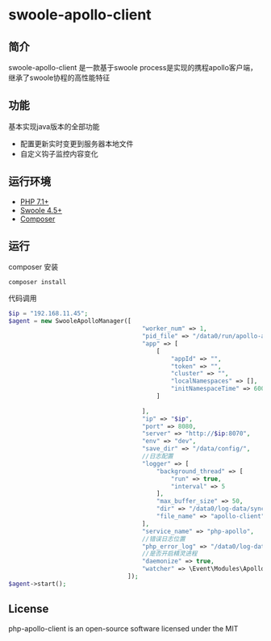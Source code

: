 # swoole-apollo-client
 
## 简介

swoole-apollo-client 是一款基于swoole process是实现的携程apollo客户端，继承了swoole协程的高性能特征


## 功能

基本实现java版本的全部功能
- 配置更新实时变更到服务器本地文件
- 自定义钩子监控内容变化

## 运行环境

- [PHP 7.1+](https://github.com/php/php-src/releases)
- [Swoole 4.5+](https://github.com/swoole/swoole-src/releases)
- [Composer](https://getcomposer.org/)

## 运行
composer 安装
```
composer install
```

代码调用
```php
$ip = "192.168.11.45";
$agent = new SwooleApolloManager([
                                     "worker_num" => 1,
                                     "pid_file" => "/data0/run/apollo-agent/run.pid",
                                     "app" => [
                                         [
                                             "appId" => "",
                                             "token" => "",
                                             "cluster" => "",
                                             "localNamespaces" => [],
                                             "initNamespaceTime" => 600,
                                         ]
                                 
                                     ],
                                     "ip" => "$ip",
                                     "port" => 8080,
                                     "server" => "http://$ip:8070",
                                     "env" => "dev",
                                     "save_dir" => "/data/config/",
                                     //日志配置
                                     "logger" => [
                                         "background_thread" => [
                                             "run" => true,
                                             "interval" => 5
                                         ],
                                         "max_buffer_size" => 50,
                                         "dir" => "/data0/log-data/synclog",
                                         "file_name" => "apollo-client"
                                     ],
                                     "service_name" => "php-apollo",
                                     //错误日志位置
                                     "php_error_log" => "/data0/log-data/php_error.log",
                                     //是否开启精灵进程
                                     "daemonize" => true,
                                     "watcher" => \Event\Modules\Apollo\ApolloRedisWatcher::class
                                 ]);
$agent->start();
```


## License

php-apollo-client is an open-source software licensed under the MIT

